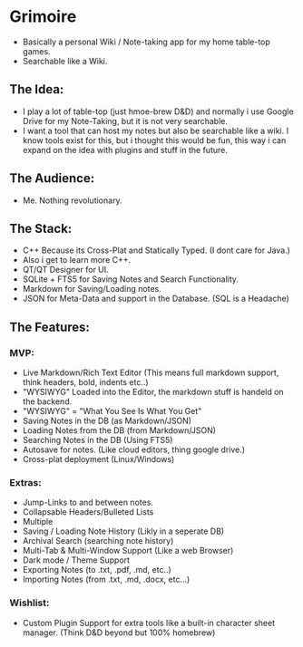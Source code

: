 # Grimoire
 - Basically a personal Wiki / Note-taking app for my home table-top games.
 - Searchable like a Wiki.

## The Idea:
- I play a lot of table-top (just hmoe-brew D&D) and normally i use Google Drive for my Note-Taking, but it is not very searchable.
- I want a tool that can host my notes but also be searchable like a wiki. I know tools exist for this, but i thought this would be fun, this way i can expand on the idea with plugins and stuff in the future.
 
## The Audience:
- Me. Nothing revolutionary.
  
## The Stack:
- C++ Because its Cross-Plat and Statically Typed. (I dont care for Java.)
 - Also i get to learn more C++.
- QT/QT Designer for UI.
- SQLite + FTS5 for Saving Notes and Search Functionality.
- Markdown for Saving/Loading notes.
- JSON for Meta-Data and support in the Database. (SQL is a Headache)

## The Features:
### MVP:
- Live Markdown/Rich Text Editor (This means full markdown support, think headers, bold, indents etc..)
 - "WYSIWYG" Loaded into the Editor, the markdown stuff is handeld on the backend.
  - "WYSIWYG" = "What You See Is What You Get"
- Saving Notes in the DB (as Markdown/JSON)
- Loading Notes from the DB (from Markdown/JSON)
- Searching Notes in the DB (Using FTS5)
- Autosave for notes. (Like cloud editors, thing google drive.)
- Cross-plat deployment (Linux/Windows)

### Extras:
- Jump-Links to and between notes.
- Collapsable Headers/Bulleted Lists
- Multiple 
- Saving / Loading Note History (Likly in a seperate DB)
- Archival Search (searching note history)
- Multi-Tab & Multi-Window Support (Like a web Browser)
- Dark mode / Theme Support
- Exporting Notes (to .txt, .pdf, .md, etc..)
- Importing Notes (from .txt, .md, .docx, etc...)

### Wishlist:
- Custom Plugin Support for extra tools like a built-in character sheet manager. (Think D&D beyond but 100% homebrew)
